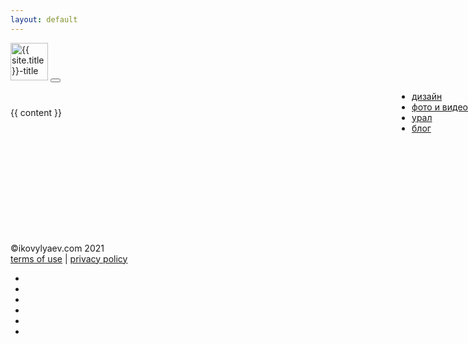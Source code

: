 ```yaml
---
layout: default
---
```

<div class='container mt-5'>
	<nav class="navbar navbar-expand-lg navbar-dark" style='padding-bottom: 40px;'>
	  <a class="navbar-brand" href="{{ site.url }}">
	  <img src="{{site.url}}/img/title.svg" alt="{{ site.title }}-title" style="height: 60px;"></a>
	  <button class="navbar-toggler" type="button" data-toggle="collapse" data-target="#navbarSupportedContent" aria-controls="navbarSupportedContent" aria-expanded="false" aria-label="Toggle navigation">
	    <span class="navbar-toggler-icon"></span>
	  </button>
		<div class="collapse navbar-expand navbar-collapse" id="navbarSupportedContent">
	    <ul class="navbar-nav mr-auto navBox" style="position: absolute; right: 0px">
			<li class="nav-item mr-4">
				<a href="http://ikovylyaev.com" class="nav-link">дизайн</a>
			</li>
	      	<li class="nav-item mr-4">
				<a href="http://video.ikovylyaev.com" class=" nav-link">фото и видео</a>
			</li>
			<li class="nav-item mr-4">
				<a href="http://nature.ikovylyaev.com" class="nav-link">урал</a>
			</li>
		       <li class="nav-item">
				<a href="http://blog.ikovylyaev.com" class="active nav-link">блог</a>
			</li>
	    </ul>
	  </div>
	</nav>
	<section class='post'>
	  {{ content }}
    </section>
	<style>
		.post img{
		object-fit: contain;
		width: 100%;
		height: 70vh;
		background: rgba(255,255,255,0.5);
		padding: 25px 0;
		margin: 25px 0;
		}
	</style>
<footer class="row" style="margin-top: 200px;">
	<div class="col-6 m-0">
		&copyikovylyaev.com 2021<br>
		<a href='{{site.url}}/terms'>terms of use</a> | <a href='{{site.url}}/policy'>privacy policy</a>
	</div>
	<div class="col-6 m-0" style='text-align: right'>
		<ul class="nav social-links">
		  <li class="nav-item">
		    <a class="nav-link" href="http://vk.com/ikovylyaev"><i class="fab fa-vk"></i></a>
		   </li>
		   <li class="nav-item">
		    <a class="nav-link" href="http://instagram.com/ikovylyaev"><i class="fab fa-instagram"></i></a>
		   </li>
		   <li class="nav-item">
	            <a class="nav-link" style="color: #fff;" href="https://www.youtube.com/channel/UCf9GOVc0qKKPB-Ee3LfH_uw"><i class="fab fa-youtube"></i></a>
	           </li>
		   <li class="nav-item">
		    <a class="nav-link" href="http://500px.com/azimytfoto"><i class="fab fa-500px"></i></a>
		   </li>
		   <li class="nav-item">
		    <a class="nav-link" href="https://www.behance.net/ikovylyaev"><i class="fab fa-behance"></i></a>
		   </li>
		   <li class="nav-item">
		    <a class="nav-link" href="http://github.com/ikovylyaev"><i class="fab fa-github"></i></a>
		   </li>
		</ul>
	</div>

</footer>

</main>
